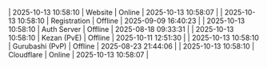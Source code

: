| 2025-10-13 10:58:10 | Website | Online | 2025-10-13 10:58:07 |
| 2025-10-13 10:58:10 | Registration | Offline | 2025-09-09 16:40:23 |
| 2025-10-13 10:58:10 | Auth Server | Offline | 2025-08-18 09:33:31 |
| 2025-10-13 10:58:10 | Kezan (PvE) | Offline | 2025-10-11 12:51:30 |
| 2025-10-13 10:58:10 | Gurubashi (PvP) | Offline | 2025-08-23 21:44:06 |
| 2025-10-13 10:58:10 | Cloudflare | Online | 2025-10-13 10:58:07 |
